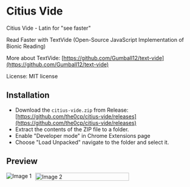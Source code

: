 # Citius Vide

Citius Vide - Latin for "see faster"

Read Faster with TextVide (Open-Source JavaScript Implementation of Bionic Reading)

More about TextVide: [https://github.com/Gumball12/text-vide](https://github.com/Gumball12/text-vide)

License: MIT license

## Installation

- Download the `citius-vide.zip` from Release: [https://github.com/the0cp/citius-vide/releases](https://github.com/the0cp/citius-vide/releases)
- Extract the contents of the ZIP file to a folder.
- Enable "Developer mode" in Chrome Extensions page
- Choose "Load Unpacked" navigate to the folder and select it.

## Preview

<div style="display: flex; gap: 10px;">
    <img src="https://github.com/user-attachments/assets/b7fdc65a-9497-43b7-b2d3-def7fd74bf21" alt="Image 1" style=>
    <img src="https://github.com/user-attachments/assets/e196d4ce-b402-4566-8fa0-4c9f5c71b18b" alt="Image 2" style="width: 70%;">
</div>

